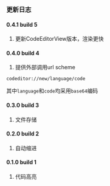 ### 更新日志

#### 0.4.1 build 5
1. 更新CodeEditorView版本，渲染更快

#### 0.4.0 build 4
1. 提供外部调用url scheme
```
codeditor://new/language/code
```
其中`language`和`code`均采用`base64`编码

#### 0.3.0 build 3
1. 文件存储

#### 0.2.0 build 2
1. 自动缩进

#### 0.1.0 build 1
1. 代码高亮

